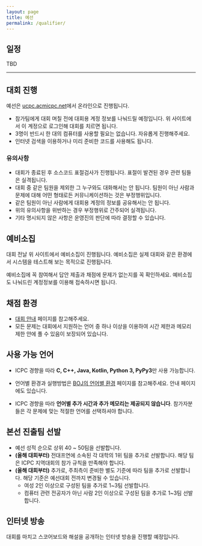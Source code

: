 ```yaml
---
layout: page
title: 예선
permalink: /qualifier/
---
```


## 일정

TBD

---

## 대회 진행

예선은 [ucpc.acmicpc.net](https://ucpc.acmicpc.net/info)에서 온라인으로 진행됩니다.

- 참가팀에게 대회 며칠 전에 대회용 계정 정보를 나눠드릴 예정입니다. 위 사이트에서 이 계정으로 로그인해 대회를 치르면 됩니다.
- 3명이 반드시 한 대의 컴퓨터를 사용할 필요는 없습니다. 자유롭게 진행해주세요.
- 인터넷 검색을 이용하거나 미리 준비한 코드를 사용해도 됩니다.

### 유의사항

- 대회가 종료된 후 소스코드 표절검사가 진행됩니다. 표절이 발견된 경우 관련 팀들은 실격됩니다.
- 대회 중 같은 팀원을 제외한 그 누구와도 대화해서는 안 됩니다. 팀원이 아닌 사람과 문제에 대해 어떤 형태로든 커뮤니케이션하는 것은 부정행위입니다.
- 같은 팀원이 아닌 사람에게 대회용 계정의 정보를 공유해서는 안 됩니다.
- 위의 유의사항을 위반하는 경우 부정행위로 간주되어 실격됩니다.
- 기타 명시되지 않은 사항은 운영진의 판단에 따라 결정할 수 있습니다.

## 예비소집

대회 전날 위 사이트에서 예비소집이 진행됩니다. 예비소집은 실제 대회와 같은 환경에서 시스템을 테스트해 보는 목적으로 진행됩니다.

예비소집에 꼭 참여해서 답안 제출과 채점에 문제가 없는지를 꼭 확인하세요.
예비소집도 나눠드린 계정정보를 이용해 접속하시면 됩니다.

## 채점 환경

- [대회 안내](https://ucpc.acmicpc.net/info) 페이지를 참고해주세요.
- 모든 문제는 대회에서 지원하는 언어 중 하나 이상을 이용하여 시간 제한과 메모리 제한 안에 풀 수 있음이 보장되어 있습니다.

## 사용 가능 언어

- ICPC 경향을 따라 **C, C++, Java, Kotlin, Python 3, PyPy3**만 사용 가능합니다.

- 언어별 환경과 실행방법은 [BOJ의 언어별 환경](https://www.acmicpc.net/help/language) 페이지를 참고해주세요. 안내 페이지에도 있습니다.

- ICPC 경향을 따라 **언어별 추가 시간과 추가 메모리는 제공되지 않습니다**. 참가자분들은 각 문제에 맞는 적절한 언어를 선택하셔야 합니다.

## 본선 진출팀 선발

- 예선 성적 순으로 상위 40 ~ 50팀을 선발합니다.
- **(올해 대회부터)** 전대프연에 소속된 각 대학의 1위 팀을 추가로 선발합니다. 해당 팀은 ICPC 지역대회의 참가 규칙을 만족해야 합니다.
- **(올해 대회부터)** 추가로, 주최측이 준비한 별도 기준에 따라 팀을 추가로 선발합니다. 해당 기준은 예선대회 전까지 변경될 수 있습니다.
  - 여성 2인 이상으로 구성된 팀을 추가로 1~3팀 선발합니다.
  - 컴퓨터 관련 전공자가 아닌 사람 2인 이상으로 구성된 팀을 추가로 1~3팀 선발합니다.


## 인터넷 방송

대회를 마치고 스코어보드와 해설을 공개하는 인터넷 방송을 진행할 예정입니다.
